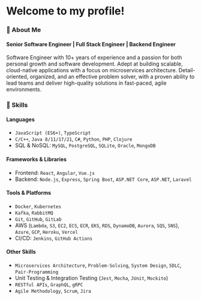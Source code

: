 # Welcome to my profile!
### 👋 About Me
#### Senior Software Engineer | Full Stack Engineer | Backend Engineer

Software Engineer with 10+ years of experience and a passion for both personal growth and software development. Adept at building scalable, cloud-native applications with a focus on microservices architecture. 
Detail-oriented, organized, and an effective problem solver, with a proven ability to lead teams and deliver high-quality solutions in fast-paced, agile environments.

### 🚀 Skills

#### **Languages**
- `JavaScript (ES6+)`, `TypeScript`  
- `C/C++`, `Java 8/11/17/21`, `C#`, `Python`, `PHP`, `Clojure`  
- SQL & NoSQL: `MySQL`, `PostgreSQL`, `SQLite`, `Oracle`, `MongoDB`  

#### **Frameworks & Libraries**
- Frontend: `React`, `Angular`, `Vue.js`  
- Backend: `Node.js`, `Express`, `Spring Boot`, `ASP.NET Core`, `ASP.NET`, `Laravel`  

#### **Tools & Platforms**
- `Docker`, `Kubernetes`  
- `Kafka`, `RabbitMQ`  
- `Git`, `GitHub`, `GitLab`  
- AWS (`Lambda`, `S3`, `EC2`, `ECS`, `ECR`, `EKS`, `RDS`, `DynamoDB`, `Aurora`, `SQS`, `SNS`), `Azure`, `GCP`, `Heroku`, `Vercel`  
- CI/CD: `Jenkins`, `GitHub Actions`  

#### **Other Skills**
- `Microservices Architecture`, `Problem-Solving`, `System Design`, `SDLC`, `Pair-Programming`  
- Unit Testing & Integration Testing (`Jest`, `Mocha`, `JUnit`, `Mockito`)  
- `RESTful APIs`, `GraphQL`, `gRPC`  
- `Agile Methodology`, `Scrum`, `Jira`  
